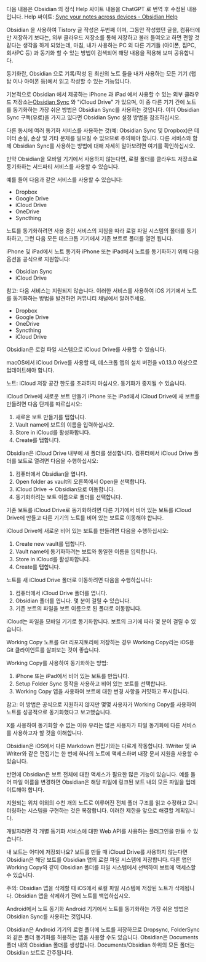 다음 내용은 Obsidian 의 정식 Help 싸이트 내용을 ChatGPT 로 번역 후 수정된 내용입니다. Help 싸이트: [Sync your notes across devices - Obsidian Help](https://help.obsidian.md/Getting+started/Sync+your+notes+across+devices) 

Obsidian 을 사용하여 Tistory 글 작성은 두번째 이며, 그동안 작성했던 글을, 컴퓨터에만 저장하기 보다는, 외부 클라우드 저장소를 통해 저장하고 불러 들여오고 하면 편할 것 같다는 생각을 하게 되었는데, 마침, 내가 사용하는 PC 외 다른 기기들 (아이폰, 집PC, 회사PC 등) 과 동기화 할 수 있는 방법이 검색되어 해당 내용을 적용해 보며 공유합니다.

동기화란, Obsidian 으로 기록/작성 된 최신의 노트 들을 내가 사용하는 모든 기기 (랩탑 이나 아이폰 등)에서 읽고 작성할 수 있는 기능입니다. 

기본적으로 Obsidian 에서 제공하는  iPhone 과 iPad 에서 사용할 수 있는 외부 클라우드 저장소는[Obsidian Sync](https://help.obsidian.md/Obsidian+Sync/Introduction+to+Obsidian+Sync) 와 "iCloud Drive" 가 있으며, 이 중 다른 기기 간에 노트를 동기화하는 가장 쉬운 방법은 Obsidian Sync를 사용하는 것입니다. 이미 Obsidian Sync 구독(유로)을 가지고 있다면 Obsidian Sync 설정 방법을 참조하십시오.

다른 동시에 여러 동기화 서비스를 사용하는 것(예: Obsidian Sync 및 Dropbox)은 데이터 손실, 손상 및 기타 문제를 일으킬 수 있으므로 주의해야 합니다. 다른 서비스와 함께 Obsidian Sync를 사용하는 방법에 대해 자세히 알아보려면 여기를 확인하십시오.

만약 Obsidian을 모바일 기기에서 사용하지 않는다면, 로컬 폴더를 클라우드 저장소로 동기화하는 서드파티 서비스를 사용할 수 있습니다.

예를 들어 다음과 같은 서비스를 사용할 수 있습니다:

- Dropbox
- Google Drive
- iCloud Drive
- OneDrive
- Syncthing

노트를 동기화하려면 사용 중인 서비스의 지침을 따라 로컬 파일 시스템의 폴더를 동기화하고, 그런 다음 모든 데스크톱 기기에서 기존 보트로 폴더를 열면 됩니다.

iPhone 및 iPad에서 노트 동기화 iPhone 또는 iPad에서 노트를 동기화하기 위해 다음 옵션을 공식으로 지원합니다:

- Obsidian Sync
- iCloud Drive

참고: 다음 서비스는 지원되지 않습니다. 이러한 서비스를 사용하여 iOS 기기에서 노트를 동기화하는 방법을 발견하면 커뮤니티 채널에서 알려주세요.

- Dropbox
- Google Drive
- OneDrive
- Syncthing
- iCloud Drive

Obsidian은 로컬 파일 시스템으로 iCloud Drive를 사용할 수 있습니다.

macOS에서 iCloud Drive를 사용할 때, 데스크톱 앱의 설치 버전을 v0.13.0 이상으로 업데이트해야 합니다.

노트: iCloud 저장 공간 한도를 초과하지 마십시오. 동기화가 중지될 수 있습니다.

iCloud Drive에 새로운 보트 만들기 iPhone 또는 iPad에서 iCloud Drive에 새 보트를 만들려면 다음 단계를 따르십시오:

1. 새로운 보트 만들기를 탭합니다.
2. Vault name에 보트의 이름을 입력하십시오.
3. Store in iCloud를 활성화합니다.
4. Create를 탭합니다.

Obsidian은 iCloud Drive 내부에 새 폴더를 생성합니다. 컴퓨터에서 iCloud Drive 폴더를 보트로 열려면 다음을 수행하십시오:

1. 컴퓨터에서 Obsidian을 엽니다.
2. Open folder as vault의 오른쪽에서 Open을 선택합니다.
3. iCloud Drive → Obsidian으로 이동합니다.
4. 동기화하려는 보트 이름으로 폴더를 선택합니다.

기존 보트를 iCloud Drive로 동기화하려면 다른 기기에서 비어 있는 보트를 iCloud Drive에 만들고 다른 기기의 노트를 비어 있는 보트로 이동해야 합니다.

iCloud Drive에 새로운 비어 있는 보트를 만들려면 다음을 수행하십시오:

1. Create new vault를 탭합니다.
2. Vault name에 동기화하려는 보트와 동일한 이름을 입력합니다.
3. Store in iCloud를 활성화합니다.
4. Create를 탭합니다.

노트를 새 iCloud Drive 폴더로 이동하려면 다음을 수행하십니다:

1. 컴퓨터에서 iCloud Drive 폴더를 엽니다.
2. Obsidian 폴더를 엽니다. 몇 분이 걸릴 수 있습니다.
3. 기존 보트의 파일을 보트 이름으로 된 폴더로 이동합니다.

iCloud는 파일을 모바일 기기로 동기화합니다. 보트의 크기에 따라 몇 분이 걸릴 수 있습니다.

Working Copy 노트를 Git 리포지토리에 저장하는 경우 Working Copy라는 iOS용 Git 클라이언트를 살펴보는 것이 좋습니다.

Working Copy를 사용하여 동기화하는 방법:

1. iPhone 또는 iPad에서 비어 있는 보트를 만듭니다.
2. Setup Folder Sync 동작을 사용하고 비어 있는 보트를 선택합니다.
3. Working Copy 앱을 사용하여 보트에 대한 변경 사항을 커밋하고 푸시합니다.

참고: 이 방법은 공식으로 지원하지 않지만 몇몇 사용자가 Working Copy를 사용하여 노트를 성공적으로 동기화했다고 보고했습니다.

X를 사용하여 동기화할 수 없는 이유 우리는 많은 사용자가 파일 동기화에 다른 서비스를 사용하고자 할 것을 이해합니다.

Obsidian은 iOS에서 다른 Markdown 편집기와는 다르게 작동합니다. 1Writer 및 iA Writer와 같은 편집기는 한 번에 하나의 노트에 액세스하며 내장 문서 지원을 사용할 수 있습니다.

반면에 Obsidian은 보트 전체에 대한 액세스가 필요한 많은 기능이 있습니다. 예를 들어 파일 이름을 변경하면 Obsidian은 해당 파일에 링크된 보트 내의 모든 파일을 업데이트해야 합니다.

지원되는 위치 이외의 수천 개의 노트로 이루어진 전체 폴더 구조를 읽고 수정하고 모니터링하는 시스템을 구현하는 것은 복잡합니다. 이러한 제한을 앞으로 해결할 계획입니다.

개발자라면 각 개별 동기화 서비스에 대한 Web API를 사용하는 플러그인을 만들 수 있습니다.

내 보트는 어디에 저장되나요? 보트를 만들 때 iCloud Drive를 사용하지 않는다면 Obsidian은 해당 보트를 Obsidian 앱의 로컬 파일 시스템에 저장합니다. 다른 앱인 Working Copy와 같이 Obsidian 폴더를 파일 시스템에서 선택하여 보트에 액세스할 수 있습니다.

주의: Obsidian 앱을 삭제할 때 iOS에서 로컬 파일 시스템에 저장된 노트가 삭제됩니다. Obsidian 앱을 삭제하기 전에 노트를 백업하십시오.

Android에서 노트 동기화 Android 기기에서 노트를 동기화하는 가장 쉬운 방법은 Obsidian Sync를 사용하는 것입니다.

Obsidian은 Android 기기의 로컬 폴더에 노트를 저장하므로 Dropsync, FolderSync와 같은 폴더 동기화를 허용하는 앱을 사용할 수도 있습니다. Obsidian은 Documents 폴더 내의 Obsidian 폴더를 생성합니다. Documents/Obsidian 하위의 모든 폴더는 Obsidian 보트로 간주됩니다.